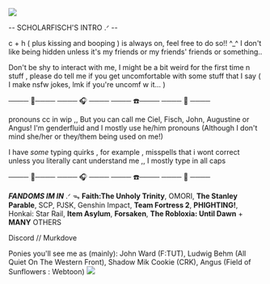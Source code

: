 <a target="_blank"><img src="https://cdn.discordapp.com/attachments/1320996377412505640/1337350403183874079/ezgif-7-99b950baed.gif?ex=67a7201e&is=67a5ce9e&hm=e889d9551e5f9db2495a7152d6e0d83f2871f86799a66106c339f3f24d832d94&" >

 --    SCHOLARFISCH'S INTRO  .ᐟ   -- 

c + h ( plus kissing and booping ) is always on, feel  free to do so!! ^_^ I don't like being hidden unless it's my friends or my friends' friends or something.. 

Don't be shy to interact with me, I might be a bit weird for the first time n stuff , please do tell me if you get uncomfortable with some stuff that I say ( I make nsfw jokes, lmk if you're uncomf w it... )

──── :bubbles:──── ──── :headphones: ──── ──── :telephone:──── ──── :white_heart: ────

pronouns cc in wip ,, But you can call me Ciel, Fisch, John, Augustine or Angus! I'm genderfluid and I mostly use he/him pronouns (Although I don't mind she/her or they/them being used on me!)

I have *some* typing quirks , for example , misspells that i wont correct unless you literally cant understand me ,, I mostly type in all caps 

──── :bubbles:──── ──── :headphones: ──── ──── :telephone:──── ──── :white_heart: ────

***FANDOMS IM IN***  .ᐟ ᯓ 
__Faith:The Unholy Trinity__, OMORI, __The Stanley Parable__, SCP, PJSK, Genshin Impact, __Team Fortress 2__, __PHIGHTING!__, Honkai: Star Rail, __Item Asylum__, __Forsaken__, __The Robloxia: Until Dawn__    + **MANY** OTHERS


Discord // Murkdove

Ponies you'll see me as (mainly): John Ward (F:TUT), Ludwig Behm (All Quiet On The Western Front), Shadow Mik Cookie (CRK), Angus (Field of Sunflowers : Webtoon) 
<a target="_blank"><img src="https://64.media.tumblr.com/cfda4fc42710eea11c6eb67e56b96400/35378aaccd6151fe-f8/s1280x1920/5e961238cdd9c55c49c746f02d3b84ea46304f7d.png"></a>
